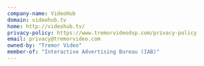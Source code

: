 ```yaml
---
company-name: VideoHub
domain: videohub.tv
home: http://videohub.tv/
privacy-policy: https://www.tremorvideodsp.com/privacy-policy
email: privacy@tremorvideo.com
owned-by: "Tremor Video"
member-of: "Interactive Advertising Bureau (IAB)"
---
```




